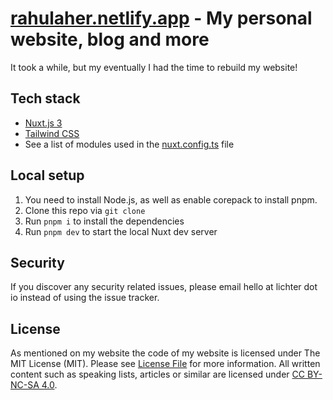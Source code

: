 # [rahulaher.netlify.app](https://rahulaher.netlify.app) - My personal website, blog and more

It took a while, but my eventually I had the time to rebuild my website!

## Tech stack

- [Nuxt.js 3](https://nuxtjs.org/)
- [Tailwind CSS](https://tailwindcss.com/)
- See a list of modules used in the [nuxt.config.ts](nuxt.config.ts) file

## Local setup

1. You need to install Node.js, as well as enable corepack to install pnpm.
1. Clone this repo via `git clone`
1. Run `pnpm i` to install the dependencies
1. Run `pnpm dev` to start the local Nuxt dev server

## Security

If you discover any security related issues, please email hello at lichter dot io instead of using the issue tracker.

## License

As mentioned on my website the code of my website is licensed under The MIT License (MIT). Please see [License File](MIT%20LICENSE) for more information. All written content such as speaking lists, articles or similar are licensed under [CC BY-NC-SA 4.0](https://creativecommons.org/licenses/by-nc-sa/4.0/).
